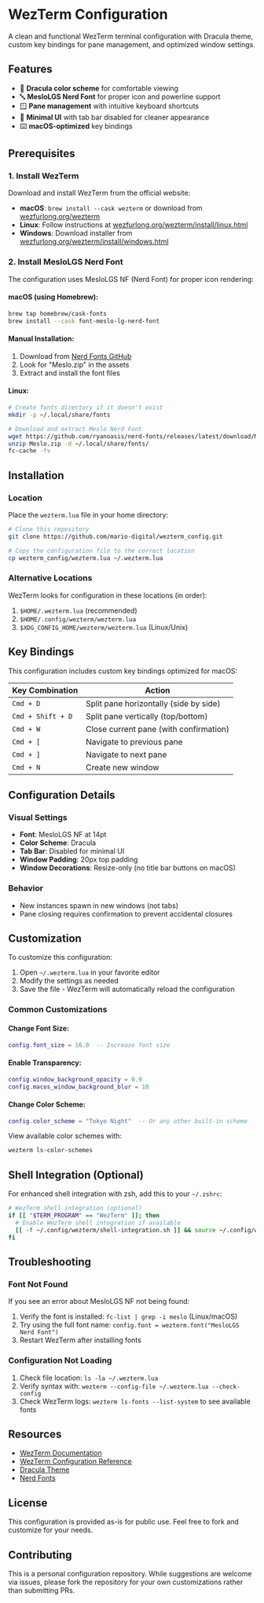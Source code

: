 # WezTerm Configuration

A clean and functional WezTerm terminal configuration with Dracula theme, custom key bindings for pane management, and optimized window settings.

## Features

- 🎨 **Dracula color scheme** for comfortable viewing
- 🔤 **MesloLGS Nerd Font** for proper icon and powerline support
- 🪟 **Pane management** with intuitive keyboard shortcuts
- 🚫 **Minimal UI** with tab bar disabled for cleaner appearance
- ⌨️ **macOS-optimized** key bindings

## Prerequisites

### 1. Install WezTerm

Download and install WezTerm from the official website:
- **macOS**: `brew install --cask wezterm` or download from [wezfurlong.org/wezterm](https://wezfurlong.org/wezterm/)
- **Linux**: Follow instructions at [wezfurlong.org/wezterm/install/linux.html](https://wezfurlong.org/wezterm/install/linux.html)
- **Windows**: Download installer from [wezfurlong.org/wezterm/install/windows.html](https://wezfurlong.org/wezterm/install/windows.html)

### 2. Install MesloLGS Nerd Font

The configuration uses MesloLGS NF (Nerd Font) for proper icon rendering:

#### macOS (using Homebrew):
```bash
brew tap homebrew/cask-fonts
brew install --cask font-meslo-lg-nerd-font
```

#### Manual Installation:
1. Download from [Nerd Fonts GitHub](https://github.com/ryanoasis/nerd-fonts/releases)
2. Look for "Meslo.zip" in the assets
3. Extract and install the font files

#### Linux:
```bash
# Create fonts directory if it doesn't exist
mkdir -p ~/.local/share/fonts

# Download and extract Meslo Nerd Font
wget https://github.com/ryanoasis/nerd-fonts/releases/latest/download/Meslo.zip
unzip Meslo.zip -d ~/.local/share/fonts/
fc-cache -fv
```

## Installation

### Location

Place the `wezterm.lua` file in your home directory:

```bash
# Clone this repository
git clone https://github.com/mario-digital/wezterm_config.git

# Copy the configuration file to the correct location
cp wezterm_config/wezterm.lua ~/.wezterm.lua
```

### Alternative Locations

WezTerm looks for configuration in these locations (in order):
1. `$HOME/.wezterm.lua` (recommended)
2. `$HOME/.config/wezterm/wezterm.lua`
3. `$XDG_CONFIG_HOME/wezterm/wezterm.lua` (Linux/Unix)

## Key Bindings

This configuration includes custom key bindings optimized for macOS:

| Key Combination | Action |
|----------------|--------|
| `Cmd + D` | Split pane horizontally (side by side) |
| `Cmd + Shift + D` | Split pane vertically (top/bottom) |
| `Cmd + W` | Close current pane (with confirmation) |
| `Cmd + [` | Navigate to previous pane |
| `Cmd + ]` | Navigate to next pane |
| `Cmd + N` | Create new window |

## Configuration Details

### Visual Settings
- **Font**: MesloLGS NF at 14pt
- **Color Scheme**: Dracula
- **Tab Bar**: Disabled for minimal UI
- **Window Padding**: 20px top padding
- **Window Decorations**: Resize-only (no title bar buttons on macOS)

### Behavior
- New instances spawn in new windows (not tabs)
- Pane closing requires confirmation to prevent accidental closures

## Customization

To customize this configuration:

1. Open `~/.wezterm.lua` in your favorite editor
2. Modify the settings as needed
3. Save the file - WezTerm will automatically reload the configuration

### Common Customizations

#### Change Font Size:
```lua
config.font_size = 16.0  -- Increase font size
```

#### Enable Transparency:
```lua
config.window_background_opacity = 0.9
config.macos_window_background_blur = 10
```

#### Change Color Scheme:
```lua
config.color_scheme = "Tokyo Night"  -- Or any other built-in scheme
```

View available color schemes with:
```bash
wezterm ls-color-schemes
```

## Shell Integration (Optional)

For enhanced shell integration with zsh, add this to your `~/.zshrc`:

```bash
# WezTerm shell integration (optional)
if [[ "$TERM_PROGRAM" == "WezTerm" ]]; then
  # Enable WezTerm shell integration if available
  [[ -f ~/.config/wezterm/shell-integration.sh ]] && source ~/.config/wezterm/shell-integration.sh
fi
```

## Troubleshooting

### Font Not Found
If you see an error about MesloLGS NF not being found:
1. Verify the font is installed: `fc-list | grep -i meslo` (Linux/macOS)
2. Try using the full font name: `config.font = wezterm.font("MesloLGS Nerd Font")`
3. Restart WezTerm after installing fonts

### Configuration Not Loading
1. Check file location: `ls -la ~/.wezterm.lua`
2. Verify syntax with: `wezterm --config-file ~/.wezterm.lua --check-config`
3. Check WezTerm logs: `wezterm ls-fonts --list-system` to see available fonts

## Resources

- [WezTerm Documentation](https://wezfurlong.org/wezterm/)
- [WezTerm Configuration Reference](https://wezfurlong.org/wezterm/config/files.html)
- [Dracula Theme](https://draculatheme.com/)
- [Nerd Fonts](https://www.nerdfonts.com/)

## License

This configuration is provided as-is for public use. Feel free to fork and customize for your needs.

## Contributing

This is a personal configuration repository. While suggestions are welcome via issues, please fork the repository for your own customizations rather than submitting PRs.